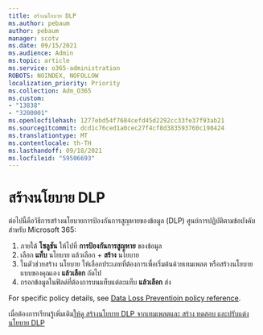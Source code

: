 ```yaml
---
title: สร้างนโยบาย DLP
ms.author: pebaum
author: pebaum
manager: scotv
ms.date: 09/15/2021
ms.audience: Admin
ms.topic: article
ms.service: o365-administration
ROBOTS: NOINDEX, NOFOLLOW
localization_priority: Priority
ms.collection: Adm_O365
ms.custom:
- "13838"
- "3200001"
ms.openlocfilehash: 1277ebd54f7684cefd45d2292cc33fe37f93ab21
ms.sourcegitcommit: dcd1c76ced1a0cec27f4cf8d383593760c198424
ms.translationtype: MT
ms.contentlocale: th-TH
ms.lasthandoff: 09/18/2021
ms.locfileid: "59506693"
---
```

# <a name="create-dlp-policy"></a>สร้างนโยบาย DLP

ต่อไปนี้คือวิธีการสร้างนโยบายการป้องกันการสูญหายของข้อมูล (DLP) ศูนย์การปฏิบัติตามข้อบังคับสำหรับ Microsoft 365:

1. ภายใต้ **โซลูชัน** ให้ไปที่ **การป้องกันการสูญหาย** ของข้อมูล
1. เลือก **แท็บ** นโยบาย แล้วเลือก + **สร้าง** นโยบาย   
1. ในตัวช่วยสร้าง นโยบาย ให้เลือกประเภทที่ต้องการเพื่อเริ่มต้นด้วยเทมเพลต หรือสร้างนโยบายแบบของคุณเอง **แล้วเลือก** ถัดไป
1. กรอกข้อมูลในฟิลด์ที่ต้องการบนแท็บแต่ละแท็บ **แล้วเลือก** ส่ง

For specific policy details, see [Data Loss Preventioin policy reference](https://docs.microsoft.com/microsoft-365/compliance/dlp-policy-reference).

เมื่อต้องการเรียนรู้เพิ่มเติม[ให้ดู สร้างนโยบาย DLP จากเทมเพลต](https://docs.microsoft.com/microsoft-365/compliance/create-a-dlp-policy-from-a-template)[และ สร้าง ทดสอบ และปรับแต่งนโยบาย DLP](https://docs.microsoft.com/microsoft-365/compliance/create-test-tune-dlp-policy)